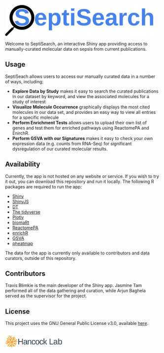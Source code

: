 <img src="www/septisearch.svg" height="100px">

Welcome to SeptiSearch, an interactive Shiny app providing access to
manually-curated molecular data on sepsis from current publications.

## Usage
SeptiSeach allows users to access our manually curated data in a number of ways, 
including:

- **Explore Data by Study** makes it easy to search the curated publications in
our dataset by keyword, and view the associated molecules for a study of 
interest
- **Visualize Molecule Occurrence** graphically displays the most cited molecules
in our data set, and provides an easy way to view all entries for a specific 
molecule
- **Perform Enrichment Tests** allows users to upload their own list of genes
and test them for enriched pathways using ReactomePA and EnirchR.
- **Perform GSVA with our Signatures** makes it easy to check your own 
expression data (e.g. counts from RNA-Seq) for significant dysregulation of our
curated molecular results.

## Availability
Currently, the app is not hosted on any website or service. If you wish to try
it out, you can download this repository and run it locally. The following R
packages are required to run the app:

- [Shiny](https://shiny.rstudio.com/)
- [ShinyJS](https://deanattali.com/shinyjs/)
- [DT](https://rstudio.github.io/DT/)
- [The tidyverse](https://www.tidyverse.org/)
- [Plotly](https://plotly.com/r/)
- [biomaRt](https://bioconductor.org/packages/biomaRt/)
- [ReactomePA](https://bioconductor.org/packages/ReactomePA)
- [enrichR](https://cran.r-project.org/package=enrichR)
- [GSVA](https://github.com/rcastelo/GSVA)
- [pheatmap](https://cran.r-project.org/package=pheatmap)

The data for the app is currently only available to contributors and data 
curators, outside of this repository.

## Contributors
Travis Blimkie is the main developer of the Shiny app. Jasmine Tam performed all
of the data gathering and curation, while Arjun Baghela served as the supervisor
for the project.

## License
This project uses the GNU General Public License v3.0, available
[here](https://github.com/hancockinformatics/curation/blob/master/LICENSE).

<br>

<img src="www/hancock-lab-logo.svg" height="40px">
